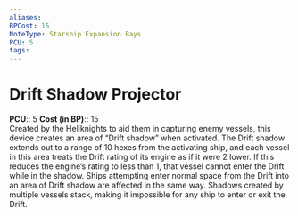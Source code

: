 ```yaml
---
aliases: 
BPCost: 15
NoteType: Starship Expansion Bays
PCU: 5
tags: 
---
```


# Drift Shadow Projector

**PCU**:: 5
**Cost (in BP)**:: 15  
Created by the Hellknights to aid them in capturing enemy vessels, this device creates an area of “Drift shadow” when activated. The Drift shadow extends out to a range of 10 hexes from the activating ship, and each vessel in this area treats the Drift rating of its engine as if it were 2 lower. If this reduces the engine’s rating to less than 1, that vessel cannot enter the Drift while in the shadow. Ships attempting enter normal space from the Drift into an area of Drift shadow are affected in the same way. Shadows created by multiple vessels stack, making it impossible for any ship to enter or exit the Drift.